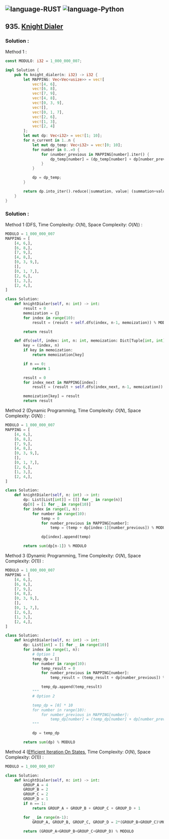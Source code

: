![language-RUST](https://img.shields.io/badge/%20-RUST-8d4004?style=for-the-badge&logo=RUST)
![language-Python](https://img.shields.io/badge/%20-Python-ffd43b?style=for-the-badge&logo=PYTHON)
---

## 935. [Knight Dialer](https://leetcode.com/problems/knight-dialer)

### Solution :

Method 1 :
```rust
const MODULO: i32 = 1_000_000_007;

impl Solution {
    pub fn knight_dialer(n: i32) -> i32 {
        let MAPPING: Vec<Vec<usize>> = vec![
            vec![4, 6],
            vec![6, 8],
            vec![7, 9],
            vec![4, 8],
            vec![0, 3, 9],
            vec![],
            vec![0, 1, 7],
            vec![2, 6],
            vec![1, 3],
            vec![2, 4]
        ];
        let mut dp: Vec<i32> = vec![1; 10];
        for n_current in 1..n {
            let mut dp_temp: Vec<i32> = vec![0; 10];
            for number in 0..=9 {
                for &number_previous in MAPPING[number].iter() {
                    dp_temp[number] = (dp_temp[number] + dp[number_previous]) % MODULO;
                }
            }

            dp = dp_temp;
        }

        return dp.into_iter().reduce(|summation, value| (summation+value)%MODULO).unwrap()
    }
}
```

### Solution :

Method 1 (DFS, Time Complexity: $O(N)$, Space Complexity: $O(N)$) :
```python
MODULO = 1_000_000_007
MAPPING = [
    [4, 6,],
    [6, 8,],
    [7, 9,],
    [4, 8,],
    [0, 3, 9,],
    [],
    [0, 1, 7,],
    [2, 6,],
    [1, 3,],
    [2, 4,],
]

class Solution:
    def knightDialer(self, n: int) -> int:
        result = 0
        memoization = {}
        for index in range(10):
            result = (result + self.dfs(index, n-1, memoization)) % MODULO

        return result

    def dfs(self, index: int, n: int, memoization: Dict[Tuple[int, int], int]) -> int:
        key = (index, n)
        if key in memoization:
            return memoization[key]

        if n == 0:
            return 1

        result = 0
        for index_next in MAPPING[index]:
            result = (result + self.dfs(index_next, n-1, memoization)) % MODULO

        memoization[key] = result
        return result
```

Method 2 (Dynamic Programming, Time Complexity: $O(N)$, Space Complexity: $O(N)$) :
```python
MODULO = 1_000_000_007
MAPPING = [
    [4, 6,],
    [6, 8,],
    [7, 9,],
    [4, 8,],
    [0, 3, 9,],
    [],
    [0, 1, 7,],
    [2, 6,],
    [1, 3,],
    [2, 4,],
]

class Solution:
    def knightDialer(self, n: int) -> int:
        dp: List[List[int]] = [[] for _ in range(n)]
        dp[0] = [1 for _ in range(10)]
        for index in range(1, n):
            for number in range(10):
                temp = 0
                for number_previous in MAPPING[number]:
                    temp = (temp + dp[index-1][number_previous]) % MODULO

                dp[index].append(temp)

        return sum(dp[n-1]) % MODULO
```

Method 3 (Dynamic Programming, Time Complexity: $O(N)$, Space Complexity: $O(1)$) :
```python
MODULO = 1_000_000_007
MAPPING = [
    [4, 6,],
    [6, 8,],
    [7, 9,],
    [4, 8,],
    [0, 3, 9,],
    [],
    [0, 1, 7,],
    [2, 6,],
    [1, 3,],
    [2, 4,],
]

class Solution:
    def knightDialer(self, n: int) -> int:
        dp: List[int] = [1 for _ in range(10)]
        for index in range(1, n):
            # Option 1
            temp_dp = []
            for number in range(10):
                temp_result = 0
                for number_previous in MAPPING[number]:
                    temp_result = (temp_result + dp[number_previous]) % MODULO

                temp_dp.append(temp_result)
            """
            # Option 2

            temp_dp = [0] * 10
            for number in range(10):
                for number_previous in MAPPING[number]:
                    temp_dp[number] = (temp_dp[number] + dp[number_previous]) % MODULO
            """

            dp = temp_dp

        return sum(dp) % MODULO
```

Method 4 ([Efficient Iteration On States](https://leetcode.com/problems/knight-dialer/editorial), Time Complexity: $O(N)$, Space Complexity: $O(1)$) :
```python
MODULO = 1_000_000_007

class Solution:
    def knightDialer(self, n: int) -> int:
        GROUP_A = 4
        GROUP_B = 2
        GROUP_C = 2
        GROUP_D = 1
        if n == 1:
            return GROUP_A + GROUP_B + GROUP_C + GROUP_D + 1

        for _ in range(n-1):
            GROUP_A, GROUP_B, GROUP_C, GROUP_D = 2*(GROUP_B+GROUP_C)%MODULO, GROUP_A, (GROUP_A+2*GROUP_D)%MODULO, GROUP_C

        return (GROUP_A+GROUP_B+GROUP_C+GROUP_D) % MODULO
```
